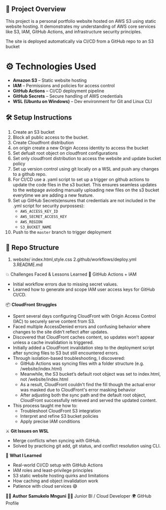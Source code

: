 ## 📌 Project Overview

This project is a personal portfolio website hosted on AWS S3 using static website hosting. It demonstrates my understanding of AWS core services like S3, IAM, GitHub Actions, and infrastructure security principles.

The site is deployed automatically via CI/CD from a GitHub repo to an S3 bucket

# ⚙️ Technologies Used

- **Amazon S3** – Static website hosting
- **IAM** – Permissions and policies for access control
- **GitHub Actions** – CI/CD deployment pipeline
- **GitHub Secrets** – Secure handling of AWS credentials
- **WSL (Ubuntu on Windows)** – Dev environment for Git and Linux CLI

## 🛠️ Setup Instructions

1. Create an S3 bucket 
2. Block all public access to the bucket.
3. Create Cloudfront distribution
4. on origin create a new Origin Access identity to access the bucket
5. Set defualt root object on cloudfront configurations
6. Set only cloudfront distribution to access the website and update bucket policy
7. Set up version control using git locally on a WSL and push any changes to a github repo.
8. For CI/CD use a .yaml script to set up a trigger on github actions to update the
   code files in the s3 bucket. This ensures seamless updates to the webpage avioding
   manually uploading new files on the s3 bucket  everytime we are adding a new feature.
9. Set up GitHub Secrets(ensures that credentials are not included in the .yml script for security purposses):
    * `AWS_ACCESS_KEY_ID`
    * `AWS_SECRET_ACCESS_KEY`
    * `AWS_REGION`
    * `S3_BUCKET_NAME`
10. Push to the `master` branch to trigger deployment
  
## 📁 Repo Structure
1. website/ index.html,style.css
2.github/workflows/deploy.yml
3.README.md

💥 Challenges Faced & Lessons Learned
🔐 GitHub Actions + IAM
 * Initial workflow errors due to missing secret values.
 * Learned how to generate and scope IAM user access keys for GitHub CI/CD.
 
📦 **CloudFront Struggles**
* Spent several days configuring CloudFront with Origin Access Control (IAC) to securely serve content from S3.
* Faced multiple AccessDenied errors and confusing behavior where changes to the site didn’t reflect after updates.
* Discovered that CloudFront caches content, so updates won’t appear unless a cache invalidation is triggered.
* Initially added a CloudFront invalidation step to the deployment script after syncing files to S3 but still encountered errors.
* Through isolation-based troubleshooting, I discovered:
   * GitHub Actions was syncing files with a folder structure (e.g. /website/index.html)
   * Meanwhile, the S3 bucket’s default root object was set to index.html, not /website/index.html
   *  As a result, CloudFront couldn't find the fill though the actual error was masked due to CloudFront's error masking behavior
   *  After adjusting both the sync path and the default root object, CloudFront successfully retrieved and served the updated content.
* This process taught me how to:
   * Troubleshoot CloudFront S3 integration
   * Interpret and refine S3 bucket policies
   * Apply precise IAM conditions
   
⚔️ **Git Issues on WSL**
* Merge conflicts when syncing with GitHub.
* Solved by practicing git add, git status, and conflict resolution using CLI.

🧠 **What I Learned**
* Real-world CI/CD setup with GitHub Actions
* IAM roles and least-privilege principles
* S3 static website hosting quirks and limitations
* How caching and object invalidation work
* Patience with cloud services 😅

🙋‍♂️ **Author**
**Samukelo Mnguni**
🧑‍💻 Junior BI / Cloud Developer
🌍 GitHub Profile
